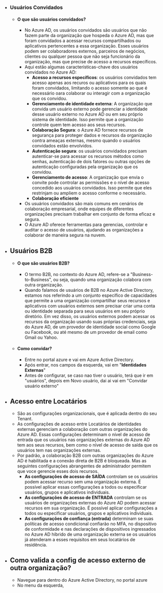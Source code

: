 - ### **Usuários Convidados**
	- #### O que são usuários convidados?
		- No Azure AD, os usuários convidados são usuários que não fazem parte da organização que hospeda o Azure AD, mas que foram convidados a acessar recursos compartilhados ou aplicativos pertencentes a essa organização. Esses usuários podem ser colaboradores externos, parceiros de negócios, clientes ou qualquer pessoa que não seja funcionário da organização, mas que precise de acesso a recursos específicos.
		- Aqui estão algumas características-chave dos usuários convidados no Azure AD:
			- **Acesso a recursos específicos**: os usuários convidados tem acesso apenas aos recuros ou aplicativos para os quais foram convidados, limitando o acesso somente ao que é necessário oara colaborar ou interagir com a organização que os convidou.
			- **Gerenciamento de identidade externa**: A organização que convida um usuário externo pode gerenciar a identidade desse usuário externo no Azure AD ou em seu próprio sistema de identidade. Isso permite que a organização controle quem tem acesso aos seus recursos.
			- **Colaboração Segura**: o Azure AD fornece recursos de segurança para proteger dados e recursos da organização contra ameaças externas, mesmo quando o usuários convidados estão envolvidos.
			- **Autenticação segura**: os usuários convidados precisam autenticar-se para acessar os recursos métodos como senhas, autenticação de dois fatores ou outras opções de autenticação configuradas pela organização que os convidou.
			- **Gerenciamento de acesso**: A organização que envia o convite pode controlar as permissões e o nível de acesso concedido aos usuários convidados. Isso permite que eles restrinjam ou ampliem o acesso conforme o necessário.
			- **Colaboração eficiente**
		- Os usuários convidados são mais comuns em cenários de colaboração empresarial, onde equipes de diferentes organizações precisam trabalhar em conjunto de forma eficaz e segura.
		- O Azure AD oferece ferramentas para gerencias, controlar e auditar o acesso de usuários, ajudando as organizações a colaborar de maneira segura na nuvem.
- ## **Usuários B2B**
	- #### O que são usuários B2B?
		- O termo B2B, no contexto do Azure AD, refere-se a "Business-to-Business", ou seja, quando uma organização colabora com outra organização.
		- Quando falamos de usuários de B2B no Azure Active Directory, estamos nos referindo a um conjunto específico de capacidades que permite a uma organização compartilhar seus recursos e aplicativos com usuários externos sem precisar criar uma conta ou identidade separada para seus usuários em seu próprio diretório. Em vez disso, os usuários externos podem acessar os recursos da organização usando suas próprias credenciais, seja do Azure AD, de um provedor de identidade social como Google ou Facebook, ou até mesmo de um provedor de email como Gmail ou Yahoo.
	- #### Como convidar?
		- Entre no portal azure e vai em Azure Active Directory.
		- Após entrar, nos campos da esquerda, vai em "**Identidades Externas**"
		- Antes de configurar, se caso nao tiver o usuário, terá que ir em "usuários", depois em Novo usuário, dai ai vai em "Convidar usuário externo"
- ## Acesso entre Locatários
	- São as configurações organizacionais, que é aplicada dentro do seu Tenant.
	- As configurações de acesso entre Locatários de identidades externas gerenciam a colaboração com outras organizações do Azure AD. Essas configurações determinam o nível de acesso de entrada que os usuários nas organizações externas do Azure AD tem aos seus recursos, bem como o nível de acesso de saída que os usuários tem nas organizações externas.
	- Por padrão, a colaboração B2B com outras organizações do Azure AD é habilitada e a conexão direta de B2B é bloqueada. Mas as seguintes configurações abrangentes de administrador permitem que voce gerencie esses dois recursos.
		- **As configurações de acesso de SAÍDA** controlam se os usuários podem acessar recurso sem uma organização externa. É possível aplicar essas configurações a todos ou especificar usuários, grupos e aplicativos individuais.
		- **As configurações de acesso de ENTRADA** controlam se os usuários de organizações externas do Azure AD podem acessar recursos em sua organização. É possível aplicar configurações a todos ou especificar usuários, grupos e aplicativos individuais.
		- **As configurações de confiança (entrada)** determinam se suas políticas de acesso condicional confiarão no MFA, no dispositivo de conformidade e nas declarações de dispositivos ingressados no Azure AD híbrido de uma organização externa se os usuários já atenderam a esses requisitos em seus locatários de residência.
- ## Como valida a config de acesso externo de outra organização?
	- Navegue para dentro do Azure Active Directory, no portal azure
	- No menu da esquerda, 